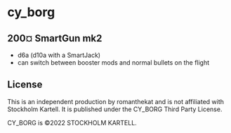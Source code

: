 # cy_borg

## 200¤ SmartGun mk2 
- d6a (d10a with a SmartJack)  
- can switch between booster mods and normal bullets on the flight
	
	
	
	
	
	
## License	
This is an independent production by romanthekat and is not affiliated with Stockholm Kartell. It is published under the CY_BORG Third Party License.
	
CY_BORG is ©2022 STOCKHOLM KARTELL.